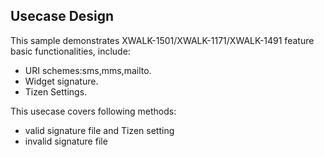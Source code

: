 ## Usecase Design

This sample demonstrates XWALK-1501/XWALK-1171/XWALK-1491 feature basic functionalities, include:
 
* URI schemes:sms,mms,mailto.
* Widget signature.
* Tizen Settings.

This usecase covers following methods:

* valid signature file and Tizen setting
* invalid signature file
